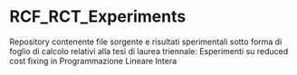 # RCF_RCT_Experiments
Repository contenente file sorgente e risultati sperimentali sotto forma di foglio di calcolo relativi alla tesi di laurea triennale: Esperimenti su reduced cost fixing in Programmazione Lineare Intera
